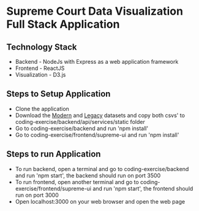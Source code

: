 # Supreme Court Data Visualization Full Stack Application

## Technology Stack

* Backend - NodeJs with Express as a web application framework
* Frontend - ReactJS
* Visualization - D3.js

## Steps to Setup Application

* Clone the application
* Download the [Modern](http://scdb.wustl.edu/_brickFiles/2019_01/SCDB_2019_01_justiceCentered_Citation.csv.zip) and [Legacy](http://scdb.wustl.edu/_brickFiles/Legacy_05/SCDB_Legacy_05_justiceCentered_Citation.csv.zip) datasets and copy both csvs' to coding-exercise/backend/api/services/static folder
* Go to coding-exercise/backend and run 'npm install'
* Go to coding-exercise/frontend/supreme-ui and run 'npm install'

## Steps to run Application

* To run backend, open a terminal and go to coding-exercise/backend and run 'npm start', the backend should run on port 3500
* To run frontend, open another terminal and go to coding-exercise/frontend/supreme-ui and run 'npm start', the frontend should run on port 3000
* Open localhost:3000 on your web browser and open the web page
